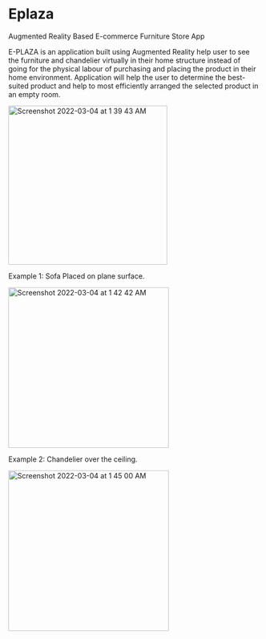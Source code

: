 # Eplaza

Augmented Reality Based E-commerce Furniture Store App

E-PLAZA is an application built using Augmented Reality help user to see the furniture and chandelier virtually in their home structure instead of going for the physical labour of purchasing and placing the product in their home environment. Application will help the user to determine the best-suited product and help to most efficiently arranged the selected product in an empty room.

  <img width="317" alt="Screenshot 2022-03-04 at 1 39 43 AM" src="https://user-images.githubusercontent.com/26808820/156644784-9e7d5d9c-449c-4cdc-93dc-053e3f2dda69.png">

Example 1: Sofa Placed on plane surface.

<img width="320" alt="Screenshot 2022-03-04 at 1 42 42 AM" src="https://user-images.githubusercontent.com/26808820/156645244-39f9eafa-fdfd-4eab-90aa-ff07f16c58ab.png">

Example 2: Chandelier over the ceiling.

<img width="320" alt="Screenshot 2022-03-04 at 1 45 00 AM" src="https://user-images.githubusercontent.com/26808820/156645526-50dcfb49-9391-492e-aa96-f69da64b7fd1.png">

